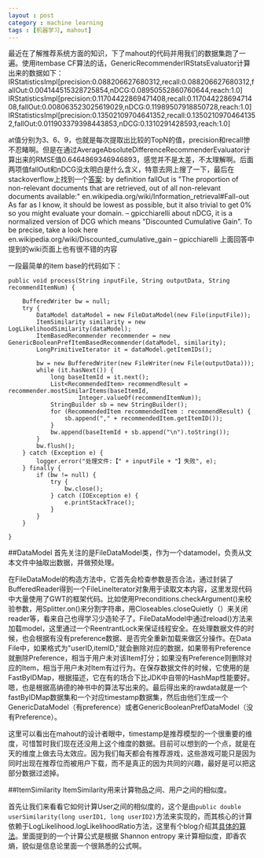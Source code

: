 ```yaml
---
layout : post
category : machine learning
tags : [机器学习, mahout]
---
```

最近在了解推荐系统方面的知识，下了mahout的代码并用我们的数据集跑了一遍。使用itembase CF算法的话，GenericRecommenderIRStatsEvaluator计算出来的数据如下：
    IRStatisticsImpl[precision:0.088206627680312,recall:0.088206627680312,fallOut:0.004144515328725854,nDCG:0.08950552860760644,reach:1.0]
    IRStatisticsImpl[precision:0.11704422869471408,recall:0.11704422869471408,fallOut:0.008063523025619029,nDCG:0.11989507918850728,reach:1.0]
    IRStatisticsImpl[precision:0.13502109704641352,recall:0.13502109704641352,fallOut:0.011903379398443853,nDCG:0.1310291428593,reach:1.0]

at值分别为3、6、9，也就是每次提取出比较的TopN的值，precision和recall惨不忍睹啊。但是在通过AverageAbsoluteDifferenceRecommenderEvaluator计算出来的RMSE值0.6464869346946893，感觉并不是太差，不太理解啊。后面两项值fallOut和nDCG没太明白是什么含义，特意去网上搜了一下，最后在stackoverflow上找到一个[答案](http://stackoverflow.com/questions/16478192/how-to-interpret-irstatisticsimpl-data-in-mahout):
    by definition fallOut is "The proportion of non-relevant documents that are retrieved, out of all non-relevant documents available:" en.wikipedia.org/wiki/Information_retrieval#Fall-out As far as I know, it should be lowest as possible, but it also trivial to get 0% so you might evaluate your domain. – gpicchiarelli 
    about nDCG, it is a normalized version of DCG which means "Discounted Cumulative Gain". To be precise, take a look here en.wikipedia.org/wiki/Discounted_cumulative_gain – gpicchiarelli 
上面回答中提到的wiki页面上也有很不错的内容

一段最简单的item base的代码如下：

	public void process(String inputFile, String outputData, String recommendItemNum) {

		BufferedWriter bw = null;
		try {
			DataModel dataModel = new FileDataModel(new File(inputFile));
			ItemSimilarity similarity = new LogLikelihoodSimilarity(dataModel);
			ItemBasedRecommender recommender = new GenericBooleanPrefItemBasedRecommender(dataModel, similarity);
			LongPrimitiveIterator it = dataModel.getItemIDs();

			bw = new BufferedWriter(new FileWriter(new File(outputData)));
			while (it.hasNext()) {
				long baseItemId = it.next();
				List<RecommendedItem> recommendResult = recommender.mostSimilarItems(baseItemId,
						Integer.valueOf(recommendItemNum));
				StringBuilder sb = new StringBuilder();
				for (RecommendedItem recommendedItem : recommendResult) {
					sb.append("," + recommendedItem.getItemID());
				}
				bw.append(baseItemId + sb.append("\n").toString());
			}
			bw.flush();
		} catch (Exception e) {
			logger.error("处理文件:【" + inputFile + "】失败", e);
		} finally {
			if (bw != null) {
				try {
					bw.close();
				} catch (IOException e) {
					e.printStackTrace();
				}
			}
		}

	}

##DataModel
首先关注的是FileDataModel类，作为一个datamodel，负责从文本文件中抽取出数据，并做预处理。

在FileDataModel的构造方法中，它首先会检查参数是否合法，通过封装了BufferedReader得到一个FileLineIterator对象用于读取文本内容，这里发现代码中大量使用了GWT的框架代码。比如使用Preconditions.checkArgument()来校验参数，用Splitter.on()来分割字符串，用Closeables.closeQuietly（）来关闭reader等，看来自己也得学习少造轮子了。FileDataModel中通过reload()方法来加载model，这里通过一个ReentrantLock来保证线程安全。在处理数据文件的时候，也会根据有没有preference数据、是否完全重新加载来做区分操作。在Data File中，如果格式为"userID,itemID,"就会删除对应的数据，如果带有Preference就删除Preference，相当于用户未对该Item打分；如果没有Preference则删除对应的Item，相当于用户未对Item有过行为。在保存数据文件的时候，它使用的是FastByIDMap，根据描述，它在有的场合下比JDK中自带的HashMap性能要好。嗯，也是根据高纳德的神书中的算法写出来的。最后得出来的rawdata就是一个fastByIDMap数据集和一个对应timestamp数据集，然后由他们生成一个GenericDataModel（有preference）或者GenericBooleanPrefDataModel（没有Preference）。    

这里可以看出在mahout的设计者眼中，timestamp是推荐模型的一个很重要的维度，可惜暂时我们现在还没用上这个维度的数据。目前可以想到的一个点，就是在天的维度上做去马太效应。因为我们每天都会有推荐游戏，这些游戏可能只是因为同时出现在推荐位而被用户下载，而不是真正的因为共同的兴趣，最好是可以把这部分数据过滤掉。

##ItemSimilarity
ItemSimilarity用来计算物品之间、用户之间的相似度。    

首先让我们来看看它如何计算User之间的相似度的，这个是由`public double userSimilarity(long userID1, long userID2)`方法来实现的，而其核心的计算依赖于LogLikelihood.logLikelihoodRatio方法，这里有个blog介绍其[具体的算法](http://tdunning.blogspot.com/2008/03/surprise-and-coincidence.html)。里面提到的一个计算公式是根据 Shannon entropy 来计算相似度，即香农熵，貌似是信息论里面一个很熟悉的公式啊。



